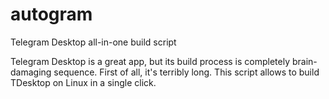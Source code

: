 # autogram
Telegram Desktop all-in-one build script

Telegram Desktop is a great app, but its build process is completely brain-damaging sequence.
First of all, it's terribly long. This script allows to build TDesktop on Linux in a single click.
